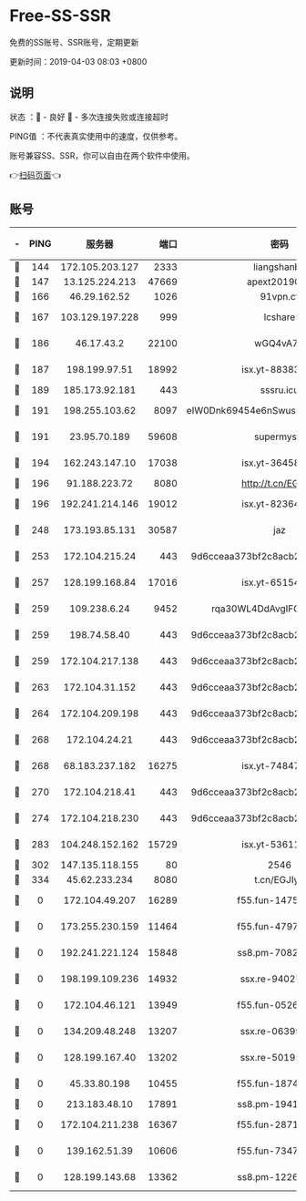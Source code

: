 # Free-SS-SSR

免费的SS账号、SSR账号，定期更新

更新时间：2019-04-03 08:03 +0800

## 说明

状态     ：🙂 - 良好 🙁 - 多次连接失败或连接超时

PING值   ：不代表真实使用中的速度，仅供参考。

账号兼容SS、SSR，你可以自由在两个软件中使用。

👉[扫码页面](https://liesauer.github.io/Free-SS-SSR/)👈

## 账号

|-|PING|服务器|端口|密码|加密方式|区域|
|:----:|:----:|:-----:|-----:|:----:|:----:|:----:|
|🙂|144|172.105.203.127|2333|liangshanbo|chacha20|JP|
|🙂|147|13.125.224.213|47669|apext2019001|chacha20|KR|
|🙂|166|46.29.162.52|1026|91vpn.cf|rc4-md5|RU|
|🙂|167|103.129.197.228|999|lcshare|aes-256-cfb|US|
|🙂|186|46.17.43.2|22100|wGQ4vA7D|aes-256-gcm|RU|
|🙂|187|198.199.97.51|18992|isx.yt-88383215|aes-256-cfb|US|
|🙂|189|185.173.92.181|443|sssru.icu|rc4-md5|RU|
|🙂|191|198.255.103.62|8097|eIW0Dnk69454e6nSwuspv9DmS201tQ0D|aes-256-cfb|US|
|🙂|191|23.95.70.189|59608|supermyssr|chacha20-ietf|US|
|🙂|194|162.243.147.10|17038|isx.yt-36458631|aes-256-cfb|US|
|🙂|196|91.188.223.72|8080|http://t.cn/EGJIyrl|rc4-md5|RU|
|🙂|196|192.241.214.146|19012|isx.yt-82364756|aes-256-cfb|US|
|🙂|248|173.193.85.131|30587|jaz|aes-256-cfb|US|
|🙂|253|172.104.215.24|443|9d6cceaa373bf2c8acb22e60b6a58be6|aes-256-cfb|US|
|🙂|257|128.199.168.84|17016|isx.yt-65154648|aes-256-cfb|SG|
|🙂|259|109.238.6.24|9452|rqa30WL4DdAvgIFG6Fs3znzTa|aes-256-cfb|FR|
|🙂|259|198.74.58.40|443|9d6cceaa373bf2c8acb22e60b6a58be6|aes-256-cfb|US|
|🙂|259|172.104.217.138|443|9d6cceaa373bf2c8acb22e60b6a58be6|aes-256-cfb|US|
|🙂|263|172.104.31.152|443|9d6cceaa373bf2c8acb22e60b6a58be6|aes-256-cfb|US|
|🙂|264|172.104.209.198|443|9d6cceaa373bf2c8acb22e60b6a58be6|aes-256-cfb|US|
|🙂|268|172.104.24.21|443|9d6cceaa373bf2c8acb22e60b6a58be6|aes-256-cfb|US|
|🙂|268|68.183.237.182|16275|isx.yt-74847944|aes-256-cfb|SG|
|🙂|270|172.104.218.41|443|9d6cceaa373bf2c8acb22e60b6a58be6|aes-256-cfb|US|
|🙂|274|172.104.218.230|443|9d6cceaa373bf2c8acb22e60b6a58be6|aes-256-cfb|US|
|🙂|283|104.248.152.162|15729|isx.yt-53611816|aes-256-cfb|SG|
|🙂|302|147.135.118.155|80|2546|chacha20|US|
|🙂|334|45.62.233.234|8080|t.cn/EGJIyrl|rc4-md5|CA|
|🙁|0|172.104.49.207|16289|f55.fun-14753338|aes-256-cfb|SG|
|🙁|0|173.255.230.159|11464|f55.fun-47976795|aes-256-cfb|US|
|🙁|0|192.241.221.124|15848|ss8.pm-70821304|aes-256-cfb|US|
|🙁|0|198.199.109.236|14932|ssx.re-94027376|aes-256-cfb|US|
|🙁|0|172.104.46.121|13949|f55.fun-05262034|aes-256-cfb|SG|
|🙁|0|134.209.48.248|13207|ssx.re-06399370|aes-256-cfb|US|
|🙁|0|128.199.167.40|13202|ssx.re-50195661|aes-256-cfb|SG|
|🙁|0|45.33.80.198|10455|f55.fun-18747830|aes-256-cfb|US|
|🙁|0|213.183.48.10|17891|ss8.pm-19418557|rc4-md5|RU|
|🙁|0|172.104.211.238|16367|f55.fun-28710915|aes-256-cfb|US|
|🙁|0|139.162.51.39|10606|f55.fun-73475767|aes-256-cfb|SG|
|🙁|0|128.199.143.68|13362|ss8.pm-12261880|aes-256-cfb|SG|
